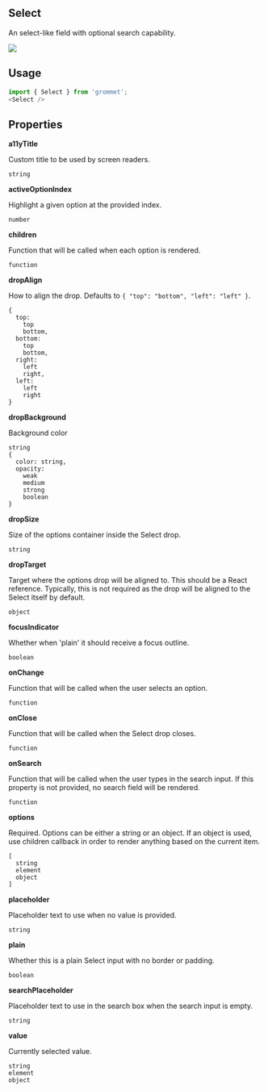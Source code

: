 ## Select
An select-like field with optional search capability.

[![](https://codesandbox.io/static/img/play-codesandbox.svg)](https://codesandbox.io/s/github/grommet/grommet-sandbox?initialpath=select&module=%2Fsrc%2FSelect.js)
## Usage

```javascript
import { Select } from 'grommet';
<Select />
```

## Properties

**a11yTitle**

Custom title to be used by screen readers.

```
string
```

**activeOptionIndex**

Highlight a given option at the provided index.

```
number
```

**children**

Function that will be called when each option is rendered.

```
function
```

**dropAlign**

How to align the drop. Defaults to `{
  "top": "bottom",
  "left": "left"
}`.

```
{
  top: 
    top
    bottom,
  bottom: 
    top
    bottom,
  right: 
    left
    right,
  left: 
    left
    right
}
```

**dropBackground**

Background color

```
string
{
  color: string,
  opacity: 
    weak
    medium
    strong
    boolean
}
```

**dropSize**

Size of the options container inside the Select drop.

```
string
```

**dropTarget**

Target where the options drop will be aligned to. This should be
      a React reference. Typically, this is not required as the drop will be
      aligned to the Select itself by default.

```
object
```

**focusIndicator**

Whether when 'plain' it should receive a focus outline.

```
boolean
```

**onChange**

Function that will be called when the user selects an option.

```
function
```

**onClose**

Function that will be called when the Select drop closes.

```
function
```

**onSearch**

Function that will be called when the user types in the search input.
If this property is not provided, no search field will be rendered.

```
function
```

**options**

Required. Options can be either a string or an object. If an object is used, use children callback
in order to render anything based on the current item.

```
[
  string
  element
  object
]
```

**placeholder**

Placeholder text to use when no value is provided.

```
string
```

**plain**

Whether this is a plain Select input with no border or padding.

```
boolean
```

**searchPlaceholder**

Placeholder text to use in the search box when the search input is empty.

```
string
```

**value**

Currently selected value.

```
string
element
object
```
  